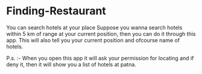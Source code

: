 # Finding-Restaurant
You can search hotels at your place
Suppose you wanna search hotels within 5 km of range at your current position, then you can do it through this app.
This will also tell you your current position and ofcourse name of hotels.

P.s. :- When you open this app it will ask your permission for locating and if deny it, then it will show you a list of hotels at patna.
